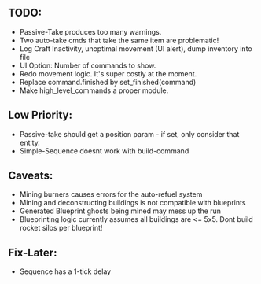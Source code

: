 ## TODO:
- Passive-Take produces too many warnings.
- Two auto-take cmds that take the same item are problematic!
- Log Craft Inactivity, unoptimal movement (UI alert), dump inventory into file
- UI Option: Number of commands to show.
- Redo movement logic. It's super costly at the moment.
- Replace command.finished by set_finished(command)
- Make high_level_commands a proper module.


## Low Priority:
- Passive-take should get a position param - if set, only consider that entity.
- Simple-Sequence doesnt work with build-command

## Caveats: 
- Mining burners causes errors for the auto-refuel system
- Mining and deconstructing buildings is not compatible with blueprints
- Generated Blueprint ghosts being mined may mess up the run
- Blueprinting logic currently assumes all buildings are <= 5x5. Dont build rocket silos per blueprint!


## Fix-Later:
- Sequence has a 1-tick delay